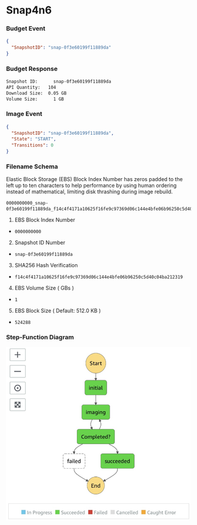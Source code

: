 # Snap4n6




### Budget Event

```json
{
  "SnapshotID": "snap-0f3e60199f11889da"
}
```

### Budget Response

```
Snapshot ID: 	  snap-0f3e60199f11889da
API Quantity: 	104
Download Size: 	0.05 GB
Volume Size: 	  1 GB
```

### Image Event

```json
{
  "SnapshotID": "snap-0f3e60199f11889da",
  "State": "START",
  "Transitions": 0
}
```

### Filename Schema

Elastic Block Storage (EBS) Block Index Number has zeros padded to the left up to ten characters to help performance by using human ordering instead of mathematical, limiting disk thrashing during image rebuild.

```
0000000000_snap-0f3e60199f11889da_f14c4f4171a10625f16fe9c97369d06c144e4bfe06b96250c5d40c04ba212319_1_524288
```

1. EBS Block Index Number 
  - ```0000000000```
2. Snapshot ID Number 
  - ```snap-0f3e60199f11889da```
3. SHA256 Hash Verification
  - ```f14c4f4171a10625f16fe9c97369d06c144e4bfe06b96250c5d40c04ba212319```
4. EBS Volume Size ( GBs )
  - ```1```
5. EBS Block Size ( Default: 512.0 KB )
  - ```524288```

### Step-Function Diagram

![Snap4n6 Step Function](SNAP4N6.jpg)
